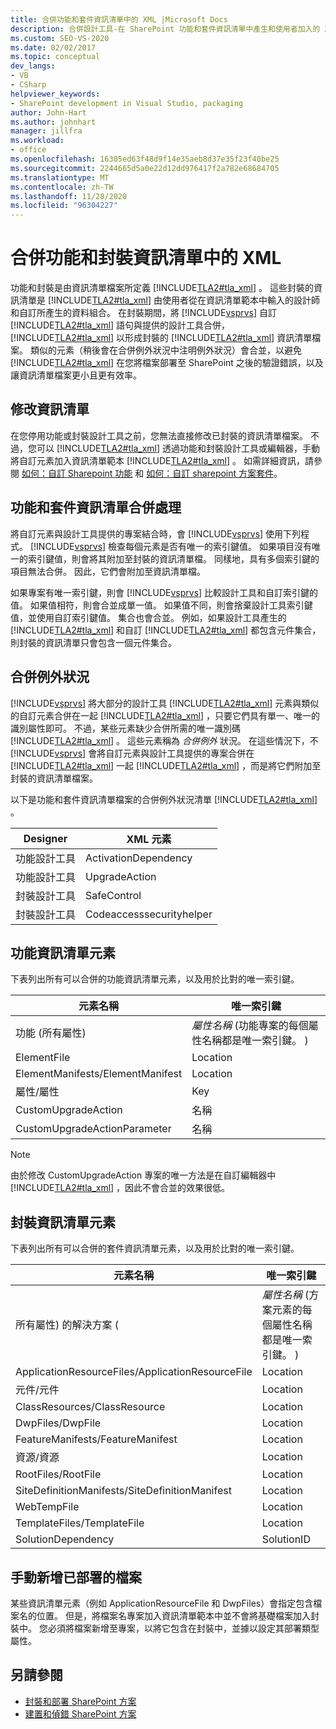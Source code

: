 ```yaml
---
title: 合併功能和套件資訊清單中的 XML |Microsoft Docs
description: 合併設計工具-在 SharePoint 功能和套件資訊清單中產生和使用者加入的 XML 程式碼。 學習功能和套件資訊清單元素，以及合併例外狀況。
ms.custom: SEO-VS-2020
ms.date: 02/02/2017
ms.topic: conceptual
dev_langs:
- VB
- CSharp
helpviewer_keywords:
- SharePoint development in Visual Studio, packaging
author: John-Hart
ms.author: johnhart
manager: jillfra
ms.workload:
- office
ms.openlocfilehash: 16305ed63f48d9f14e35aeb8d37e35f23f40be25
ms.sourcegitcommit: 2244665d5a0e22d12dd976417f2a782e68684705
ms.translationtype: MT
ms.contentlocale: zh-TW
ms.lasthandoff: 11/28/2020
ms.locfileid: "96304227"
---
```

# <a name="merge-xml-in-feature-and-package-manifests"></a>合併功能和封裝資訊清單中的 XML
  功能和封裝是由資訊清單檔案所定義 [!INCLUDE[TLA2#tla_xml](../sharepoint/includes/tla2sharptla-xml-md.md)] 。 這些封裝的資訊清單是 [!INCLUDE[TLA2#tla_xml](../sharepoint/includes/tla2sharptla-xml-md.md)] 由使用者從在資訊清單範本中輸入的設計師和自訂所產生的資料組合。 在封裝期間，將 [!INCLUDE[vsprvs](../sharepoint/includes/vsprvs-md.md)] 自訂 [!INCLUDE[TLA2#tla_xml](../sharepoint/includes/tla2sharptla-xml-md.md)] 語句與提供的設計工具合併， [!INCLUDE[TLA2#tla_xml](../sharepoint/includes/tla2sharptla-xml-md.md)] 以形成封裝的 [!INCLUDE[TLA2#tla_xml](../sharepoint/includes/tla2sharptla-xml-md.md)] 資訊清單檔案。 類似的元素（稍後會在合併例外狀況中注明例外狀況）會合並，以避免 [!INCLUDE[TLA2#tla_xml](../sharepoint/includes/tla2sharptla-xml-md.md)] 在您將檔案部署至 SharePoint 之後的驗證錯誤，以及讓資訊清單檔案更小且更有效率。

## <a name="modify-the-manifests"></a>修改資訊清單
 在您停用功能或封裝設計工具之前，您無法直接修改已封裝的資訊清單檔案。 不過，您可以 [!INCLUDE[TLA2#tla_xml](../sharepoint/includes/tla2sharptla-xml-md.md)] 透過功能和封裝設計工具或編輯器，手動將自訂元素加入資訊清單範本 [!INCLUDE[TLA2#tla_xml](../sharepoint/includes/tla2sharptla-xml-md.md)] 。 如需詳細資訊，請參閱 [如何：自訂 Sharepoint 功能](../sharepoint/how-to-customize-a-sharepoint-feature.md) 和 [如何：自訂 sharepoint 方案套件](../sharepoint/how-to-customize-a-sharepoint-solution-package.md)。

## <a name="feature-and-package-manifest-merge-process"></a>功能和套件資訊清單合併處理
 將自訂元素與設計工具提供的專案結合時，會 [!INCLUDE[vsprvs](../sharepoint/includes/vsprvs-md.md)] 使用下列程式。 [!INCLUDE[vsprvs](../sharepoint/includes/vsprvs-md.md)] 檢查每個元素是否有唯一的索引鍵值。 如果項目沒有唯一的索引鍵值，則會將其附加至封裝的資訊清單檔。 同樣地，具有多個索引鍵的項目無法合併。 因此，它們會附加至資訊清單檔。

 如果專案有唯一索引鍵，則會 [!INCLUDE[vsprvs](../sharepoint/includes/vsprvs-md.md)] 比較設計工具和自訂索引鍵的值。 如果值相符，則會合並成單一值。 如果值不同，則會捨棄設計工具索引鍵值，並使用自訂索引鍵值。 集合也會合並。 例如，如果設計工具產生的 [!INCLUDE[TLA2#tla_xml](../sharepoint/includes/tla2sharptla-xml-md.md)] 和自訂 [!INCLUDE[TLA2#tla_xml](../sharepoint/includes/tla2sharptla-xml-md.md)] 都包含元件集合，則封裝的資訊清單只會包含一個元件集合。

## <a name="merge-exceptions"></a>合併例外狀況
 [!INCLUDE[vsprvs](../sharepoint/includes/vsprvs-md.md)] 將大部分的設計工具 [!INCLUDE[TLA2#tla_xml](../sharepoint/includes/tla2sharptla-xml-md.md)] 元素與類似的自訂元素合併在一起 [!INCLUDE[TLA2#tla_xml](../sharepoint/includes/tla2sharptla-xml-md.md)] ，只要它們具有單一、唯一的識別屬性即可。 不過，某些元素缺少合併所需的唯一識別碼 [!INCLUDE[TLA2#tla_xml](../sharepoint/includes/tla2sharptla-xml-md.md)] 。 這些元素稱為 *合併例外* 狀況。 在這些情況下，不 [!INCLUDE[vsprvs](../sharepoint/includes/vsprvs-md.md)] 會將自訂元素與設計工具提供的專案合併在 [!INCLUDE[TLA2#tla_xml](../sharepoint/includes/tla2sharptla-xml-md.md)] 一起 [!INCLUDE[TLA2#tla_xml](../sharepoint/includes/tla2sharptla-xml-md.md)] ，而是將它們附加至封裝的資訊清單檔案。

 以下是功能和套件資訊清單檔案的合併例外狀況清單 [!INCLUDE[TLA2#tla_xml](../sharepoint/includes/tla2sharptla-xml-md.md)] 。

|Designer|XML 元素|
|--------------|-----------------|
|功能設計工具|ActivationDependency|
|功能設計工具|UpgradeAction|
|封裝設計工具|SafeControl|
|封裝設計工具|Codeaccesssecurityhelper|

## <a name="feature-manifest-elements"></a>功能資訊清單元素
 下表列出所有可以合併的功能資訊清單元素，以及用於比對的唯一索引鍵。

|元素名稱|唯一索引鍵|
|------------------|----------------|
|功能 (所有屬性) |*屬性名稱* (功能專案的每個屬性名稱都是唯一索引鍵。 ) |
|ElementFile|Location|
|ElementManifests/ElementManifest|Location|
|屬性/屬性|Key|
|CustomUpgradeAction|名稱|
|CustomUpgradeActionParameter|名稱|

> [!NOTE]
> 由於修改 CustomUpgradeAction 專案的唯一方法是在自訂編輯器中 [!INCLUDE[TLA2#tla_xml](../sharepoint/includes/tla2sharptla-xml-md.md)] ，因此不會合並的效果很低。

## <a name="package-manifest-elements"></a>封裝資訊清單元素
 下表列出所有可以合併的套件資訊清單元素，以及用於比對的唯一索引鍵。

|元素名稱|唯一索引鍵|
|------------------|----------------|
|所有屬性) 的解決方案 (|*屬性名稱* (方案元素的每個屬性名稱都是唯一索引鍵。 ) |
|ApplicationResourceFiles/ApplicationResourceFile|Location|
|元件/元件|Location|
|ClassResources/ClassResource|Location|
|DwpFiles/DwpFile|Location|
|FeatureManifests/FeatureManifest|Location|
|資源/資源|Location|
|RootFiles/RootFile|Location|
|SiteDefinitionManifests/SiteDefinitionManifest|Location|
|WebTempFile|Location|
|TemplateFiles/TemplateFile|Location|
|SolutionDependency|SolutionID|

## <a name="manually-add-deployed-files"></a>手動新增已部署的檔案
 某些資訊清單元素（例如 ApplicationResourceFile 和 DwpFiles）會指定包含檔案名的位置。 但是，將檔案名專案加入資訊清單範本中並不會將基礎檔案加入封裝中。 您必須將檔案新增至專案，以將它包含在封裝中，並據以設定其部署類型屬性。

## <a name="see-also"></a>另請參閱
- [封裝和部署 SharePoint 方案](../sharepoint/packaging-and-deploying-sharepoint-solutions.md)
- [建置和偵錯 SharePoint 方案](../sharepoint/building-and-debugging-sharepoint-solutions.md)
